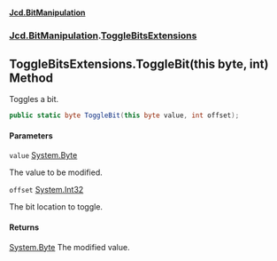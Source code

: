 #### [Jcd.BitManipulation](index.md 'index')
### [Jcd.BitManipulation](Jcd.BitManipulation.md 'Jcd.BitManipulation').[ToggleBitsExtensions](Jcd.BitManipulation.ToggleBitsExtensions.md 'Jcd.BitManipulation.ToggleBitsExtensions')

## ToggleBitsExtensions.ToggleBit(this byte, int) Method

Toggles a bit.

```csharp
public static byte ToggleBit(this byte value, int offset);
```
#### Parameters

<a name='Jcd.BitManipulation.ToggleBitsExtensions.ToggleBit(thisbyte,int).value'></a>

`value` [System.Byte](https://docs.microsoft.com/en-us/dotnet/api/System.Byte 'System.Byte')

The value to be modified.

<a name='Jcd.BitManipulation.ToggleBitsExtensions.ToggleBit(thisbyte,int).offset'></a>

`offset` [System.Int32](https://docs.microsoft.com/en-us/dotnet/api/System.Int32 'System.Int32')

The bit location to toggle.

#### Returns
[System.Byte](https://docs.microsoft.com/en-us/dotnet/api/System.Byte 'System.Byte')
The modified value.